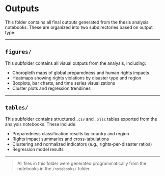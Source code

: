 # Outputs

This folder contains all final outputs generated from the thesis analysis notebooks. These are organized into two subdirectories based on output type:

---

## `figures/`

This subfolder contains all visual outputs from the analysis, including:

- Choropleth maps of global preparedness and human rights impacts
- Heatmaps showing rights violations by disaster type and region
- Boxplots, bar charts, and time series visualizations
- Cluster plots and regression trendlines

---

## `tables/`

This subfolder contains structured `.csv` and `.xlsx` tables exported from the analysis notebooks. These include:

- Preparedness classification results by country and region
- Rights impact summaries and cross-tabulations
- Clustering and normalized indicators (e.g., rights-per-disaster ratios)
- Regression model results

---

> All files in this folder were generated programmatically from the notebooks in the `/notebooks/` folder.
